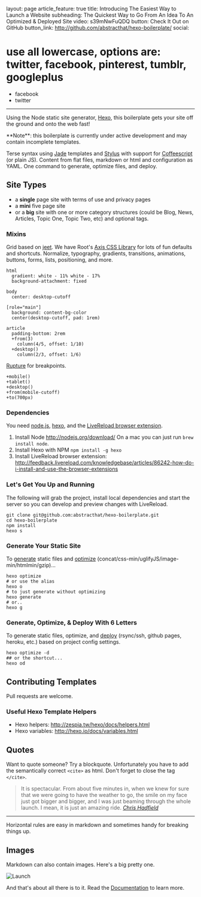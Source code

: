 layout: page
article_feature: true
title: Introducing The Easiest Way to Launch a Website
subheading: The Quickest Way to Go From An Idea To An Optimized & Deployed Site
video: s39mNwFuQDQ
button: Check It Out on GitHub
button_link: http://github.com/abstracthat/hexo-boilerplate/
social:
  # use all lowercase, options are: twitter, facebook, pinterest, tumblr, googleplus
  - facebook
  - twitter
---

Using the Node static site generator, [Hexo](https://github.com/tommy351/hexo), this boilerplate gets your site off the ground and onto the web fast!

<div class="note"><p>**Note**: this boilerplate is currently under active development and may contain incomplete templates.</p></div>

Terse syntax using [Jade](jade-lang.com/reference/) templates and [Stylus](http://learnboost.github.io/stylus/) with support for [Coffeescript](http://coffeescript.org/) (or plain JS). Content from flat files, markdown or html and configuration as YAML. One command to generate, optimize files, and deploy.

## Site Types
- a **single** page site with terms of use and privacy pages
- a **mini** five page site
- or a **big** site with one or more category structures (could be Blog, News, Articles, Topic One, Topic Two, etc) and optional tags.

### Mixins
Grid based on [jeet](http://jeet.gs/). We have Root's [Axis CSS Library](http://roots.cx/axis) for lots of fun defaults and shortcuts. Normalize, typography, gradients, transitions, animations, buttons, forms, lists, positioning, and more.

```
html
  gradient: white - 11% white - 17%
  background-attachment: fixed

body
  center: desktop-cutoff

[role="main"]
  background: content-bg-color
  center(desktop-cutoff, pad: 1rem)

article
  padding-bottom: 2rem
  +from(3)
    column(4/5, offset: 1/10)
  +desktop()
    column(2/3, offset: 1/6)
```

[Rupture](https://github.com/jenius/rupture) for breakpoints.

```
+mobile()
+tablet()
+desktop()
+from(mobile-cutoff)
+to(700px)
```

### Dependencies
You need [node.js](http://nodejs.org/download/), [hexo](https://github.com/tommy351/hexo), and the [LiveReload browser extension](http://feedback.livereload.com/knowledgebase/articles/86242-how-do-i-install-and-use-the-browser-extensions).

1. Install Node http://nodejs.org/download/ On a mac you can just run `brew install node`.
1. Install Hexo with NPM `npm install -g hexo`
1. Install LiveReload browser extension: http://feedback.livereload.com/knowledgebase/articles/86242-how-do-i-install-and-use-the-browser-extensions

### Let's Get You Up and Running
The following will grab the project, install local dependencies and start the server so you can develop and preview changes with LiveReload.

```
git clone git@github.com:abstracthat/hexo-boilerplate.git
cd hexo-boilerplate
npm install
hexo s
```

### Generate Your Static Site
To [generate](http://hexo.io/docs/generating.html) static files and [optimize](https://github.com/abstracthat/hexo-generator-optimize) (concat/css-min/uglifyJS/image-min/htmlmin/gzip)...

```
hexo optimize
# or use the alias
hexo o
# to just generate without optimizing
hexo generate
# or..
hexo g
```

### Generate, Optimize, & Deploy With 6 Letters
To generate static files, optimize, and [deploy](http://hexo.io/docs/deployment.html) (rsync/ssh, github pages, heroku, etc.) based on project config settings.

```
hexo optimize -d
## or the shortcut...
hexo od
```

## Contributing Templates
Pull requests are welcome.

### Useful Hexo Template Helpers
- Hexo helpers: http://zespia.tw/hexo/docs/helpers.html
- Hexo variables: http://hexo.io/docs/variables.html

## Quotes

Want to quote someone? Try a blockquote. Unfortunately you have to add the semantically correct `<cite>` as html. Don't forget to close the tag `</cite>`.

> It is spectacular. From about five minutes in, when we knew for sure that we were going to have the weather to go, the smile on my face just got bigger and bigger, and I was just beaming through the whole launch. I mean, it is just an amazing ride.
><cite>[Chris Hadfield](http://www.brainyquote.com/quotes/keywords/launch.html#mbkKeBWCGfDhH1Zd.99)</cite>

***

Horizontal rules are easy in markdown and sometimes handy for breaking things up.

## Images

Markdown can also contain images. Here's a big pretty one.

![Launch](/assets/launch.jpg "Launch it!")

And that's about all there is to it. Read the [Documentation](/documentation) to learn more.
